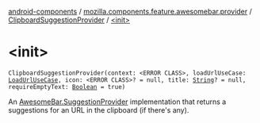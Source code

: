 [android-components](../../index.md) / [mozilla.components.feature.awesomebar.provider](../index.md) / [ClipboardSuggestionProvider](index.md) / [&lt;init&gt;](./-init-.md)

# &lt;init&gt;

`ClipboardSuggestionProvider(context: <ERROR CLASS>, loadUrlUseCase: `[`LoadUrlUseCase`](../../mozilla.components.feature.session/-session-use-cases/-load-url-use-case/index.md)`, icon: <ERROR CLASS>? = null, title: `[`String`](https://kotlinlang.org/api/latest/jvm/stdlib/kotlin/-string/index.html)`? = null, requireEmptyText: `[`Boolean`](https://kotlinlang.org/api/latest/jvm/stdlib/kotlin/-boolean/index.html)` = true)`

An [AwesomeBar.SuggestionProvider](../../mozilla.components.concept.awesomebar/-awesome-bar/-suggestion-provider/index.md) implementation that returns a suggestions for an URL in the clipboard (if there's
any).

